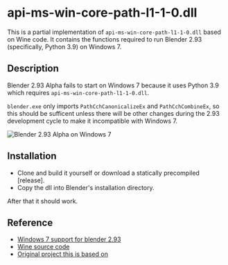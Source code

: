 # api-ms-win-core-path-l1-1-0.dll
This is a partial implementation of `api-ms-win-core-path-l1-1-0.dll` based on Wine code. It contains the functions required to run Blender 2.93 (specifically, Python 3.9) on Windows 7.

## Description

Blender 2.93 Alpha fails to start on Windows 7 because it uses Python 3.9 which requires `api-ms-win-core-path-l1-1-0.dll`.

`blender.exe` only imports `PathCchCanonicalizeEx` and `PathCchCombineEx`, so this should be sufficent unless there will be other changes during the 2.93 development cycle to make it incompatible with Windows 7.

![Blender 2.93 Alpha on Windows 7](https://raw.githubusercontent.com/nalexandru/api-ms-win-core-path-HACK/master/293_win7.png)

## Installation
* Clone and build it yourself or download a statically precompiled [release].
* Copy the dll into Blender's installation directory.

After that it should work.

## Reference
* [Windows 7 support for blender 2.93](https://blender.community/c/rightclickselect/XZgbbc/)
* [Wine source code](https://source.winehq.org/git/wine.git/blob_plain/HEAD:/dlls/kernelbase/path.c)
* [Original project this is based on](https://github.com/kobilutil/api-ms-win-core-path-HACK)
